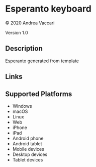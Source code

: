 Esperanto keyboard
==============

© 2020 Andrea Vaccari

Version 1.0

Description
-----------

Esperanto generated from template

Links
-----

Supported Platforms
-------------------
 * Windows
 * macOS
 * Linux
 * Web
 * iPhone
 * iPad
 * Android phone
 * Android tablet
 * Mobile devices
 * Desktop devices
 * Tablet devices


